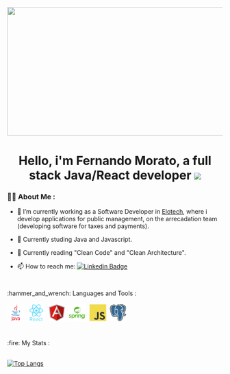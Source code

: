<div id="header" align="center">
  <img src="https://media.giphy.com/media/dWesBcTLavkZuG35MI/giphy.gif" width="600" height="300"/>
</div>
<h1 align="center">
  Hello, i'm Fernando Morato, a full stack Java/React developer
  <img src="https://media.giphy.com/media/hvRJCLFzcasrR4ia7z/giphy.gif" width="30px"/>
</h1>

### 👨‍💻 About Me :
- :telescope: I’m currently working as a Software Developer in [Elotech](https://www.elotech.com.br/), where i develop applications for public management, on the arrecadation team (developing software for taxes and payments).

- :seedling: Currently studing Java and Javascript.

- :book: Currently reading "Clean Code" and "Clean Architecture".

- :mailbox: How to reach me:  [![Linkedin Badge](https://img.shields.io/badge/LinkedIn-blue?style=for-the-badge&logo=linkedin&logoColor=white)](https://www.linkedin.com/in/fernandomorato/)

<h1>
</h1>
:hammer_and_wrench: Languages and Tools :
<br></br>
<div>
  <img src="https://github.com/devicons/devicon/blob/master/icons/java/java-original-wordmark.svg" title="Java" alt="Java" width="40" height="40"/>&nbsp;
  <img src="https://github.com/devicons/devicon/blob/master/icons/react/react-original-wordmark.svg" title="React" alt="React" width="40" height="40"/>&nbsp;
  <img src="https://github.com/devicons/devicon/blob/master/icons/angularjs/angularjs-original.svg" title="Angular" alt="Angular" width="40" height="40"/>&nbsp;
  <img src="https://github.com/devicons/devicon/blob/master/icons/spring/spring-original-wordmark.svg" title="Spring" alt="Spring" width="40" height="40"/>&nbsp;
  <img src="https://github.com/devicons/devicon/blob/master/icons/javascript/javascript-original.svg" title="JavaScript" alt="JavaScript" width="40" height="40"/>&nbsp;
  <img src="https://github.com/devicons/devicon/blob/master/icons/postgresql/postgresql-original.svg" title="PostgreSQL" alt="PostgreSQL" width="40" height="40"/>&nbsp;
</div>

<h1></h1>
:fire: My Stats :
<br></br>

[![Top Langs](https://github-readme-stats.vercel.app/api/top-langs/?username=femoratolima&layout=compact&theme=vision-friendly-dark)](https://github.com/anuraghazra/github-readme-stats)
